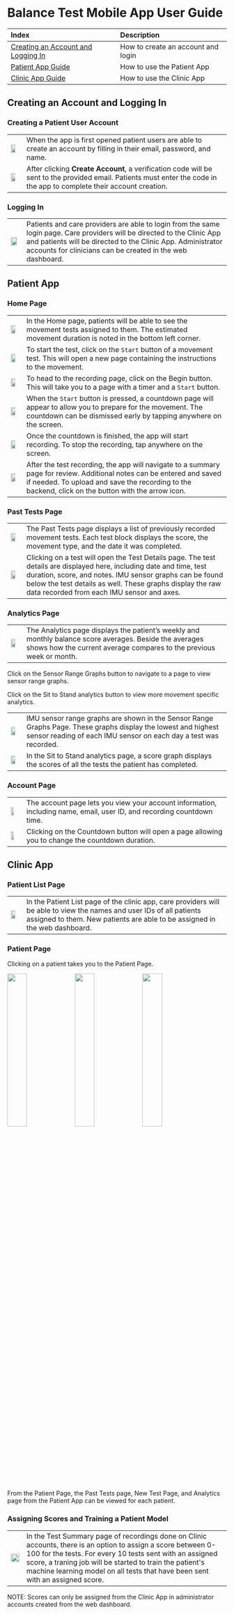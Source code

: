 # Balance Test Mobile App User Guide


| Index                                                                    | Description                                 |
| :----------------------------------------------------------------------- | :------------------------------------------ |
| [Creating an Account and Logging In](#creating-an-account-and-logging-in)| How to create an account and login          |
| [Patient App Guide](#patient-app)                                        | How to use the Patient App                  |
| [Clinic App Guide](#clinic-app)                                          | How to use the Clinic App                   |



## Creating an Account and Logging In

### Creating a Patient User Account

|   |   |
|---|---|
|<img src="../assets/create_account_page.png" width="70%">| When the app is first opened patient users are able to create an account by filling in their email, password, and name. |
|<img src="../assets/verification_page.png" width="70%">| After clicking **Create Account**, a verification code will be sent to the provided email. Patients must enter the code in the app to complete their account creation. |


### Logging In

|   |   |
|---|---|
|<img src="../assets/sign_in_page.png" width="85%">| Patients and care providers are able to login from the same login page. Care providers will be directed to the Clinic App and patients will be directed to the Clinic App. Administrator accounts for clinicians can be created in the web dashboard. |



## Patient App

### Home Page

|   |   |
|---|---|
|<img src="../assets/new_test_page.PNG" width="70%">| In the Home page, patients will be able to see the movement tests assigned to them. The estimated movement duration is noted in the bottom left corner. |
|<img src="../assets/instructions_page.PNG" width="70%">| To start the test, click on the `Start` button of a movement test. This will open a new page containing the instructions to the movement. |
|<img src="../assets/recording_page.PNG" width="70%">| To head to the recording page, click on the Begin button. This will take you to a page with a timer and a `Start` button. |
|<img src="../assets/countdown_page.png" width="70%">| When the `Start` button is pressed, a countdown page will appear to allow you to prepare for the movement. The countdown can be dismissed early by tapping anywhere on the screen. |
|<img src="../assets/recording_in_progress.PNG" width="70%">| Once the countdown is finished, the app will start recording. To stop the recording, tap anywhere on the screen. |
|<img src="../assets/summary_page.png" width="70%">| After the test recording, the app will navigate to a summary page for review. Additional notes can be entered and saved if needed. To upload and save the recording to the backend, click on the button with the arrow icon. |


>

### Past Tests Page

|   |   |
|---|---|
|<img src="../assets/past_tests_page.PNG" width="70%">| The Past Tests page displays a list of previously recorded movement tests. Each test block displays the score, the movement type, and the date it was completed. |
|<img src="../assets/test_details_page.PNG" width="70%">| Clicking on a test will open the Test Details page. The test details are displayed here, including date and time, test duration, score, and notes. IMU sensor graphs can be found below the test details as well. These graphs display the raw data recorded from each IMU sensor and axes. | 


### Analytics Page

|   |   |
|---|---|
|<img src="../assets/analytics_page.PNG" width="70%">| The Analytics page displays the patient’s weekly and monthly balance score averages. Beside the averages shows how the current average compares to the previous week or month. |

Click on the Sensor Range Graphs button to navigate to a page to view sensor range graphs.

Click on the Sit to Stand analytics button to view more movement specific analytics. 

|   |   |
|---|---|
|<img src="../assets/range_graphs_page.png" width="70%">| IMU sensor range graphs are shown in the Sensor Range Graphs Page. These graphs display the lowest and highest sensor reading of each IMU sensor on each day a test was recorded. |
|<img src="../assets/sit_stand_score_graph.png" width="70%">| In the Sit to Stand analytics page, a score graph displays the scores of all the tests the patient has completed. |



### Account Page 

|   |   |
|---|---|
|<img src="../assets/account_page.PNG" width="60%">| The account page lets you view your account information, including name, email, user ID, and recording countdown time. |
|<img src="../assets/countdown_selection_page.png" width="60%">| Clicking on the Countdown button will open a page allowing you to change the countdown duration. |

## Clinic App

### Patient List Page

|   |   |
|---|---|
|<img src="../assets/clinic_patient_list.png" width="70%">| In the Patient List page of the clinic app, care providers will be able to view the names and user IDs of all patients assigned to them. New patients are able to be assigned in the web dashboard.|

### Patient Page
Clicking on a patient takes you to the Patient Page.

<p float="left">
  <img src="../assets/clinic_past_tests.png" width="30%"/>
  <img src="../assets/clinic_new_test.png" width="30%"/>
  <img src="../assets/clinic_analytics.png" width="30%"/>
</p>

From the Patient Page, the Past Tests page, New Test Page, and Analytics page from the Patient App can be viewed for each patient.

### Assigning Scores and Training a Patient Model

|   |   |
|---|---|
|<img src="../assets/clinic_summary_page.png" width="100%">| In the Test Summary page of recordings done on Clinic accounts, there is an option to assign a score between 0-100 for the tests. For every 10 tests sent with an assigned score, a traning job will be started to train the patient's machine learning model on all tests that have been sent with an assigned score. |

NOTE: Scores can only be assigned from the Clinic App in administrator accounts created from the web dashboard.
